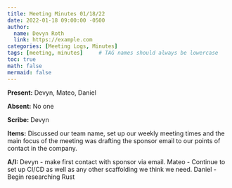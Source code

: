 ```yaml
---
title: Meeting Minutes 01/18/22
date: 2022-01-18 09:00:00 -0500
author:
  name: Devyn Roth
  link: https://example.com
categories: [Meeting Logs, Minutes]
tags: [meeting, minutes]     # TAG names should always be lowercase
toc: true
math: false
mermaid: false
---
```

**Present:** Devyn, Mateo, Daniel

**Absent:** No one

**Scribe:** Devyn

**Items:** Discussed our team name, set up our weekly meeting times and the main focus of the meeting was drafting the sponsor email to our points of contact in the company.

**A/I:** Devyn - make first contact with sponsor via email. Mateo - Continue to set up CI/CD as well as any other scaffolding we think we need.
Daniel - Begin researching Rust
